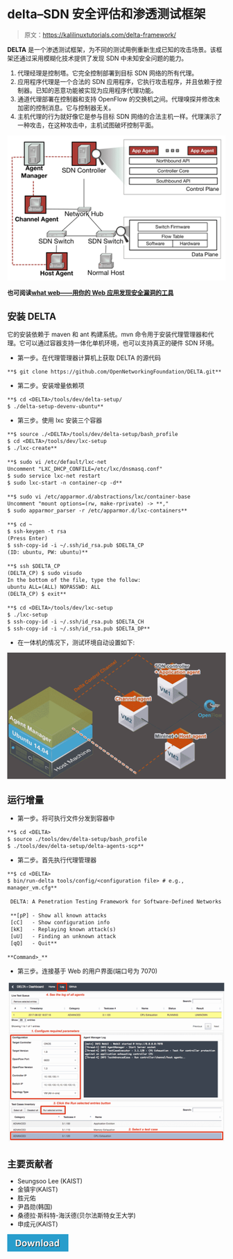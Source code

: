 # delta–SDN 安全评估和渗透测试框架

> 原文：<https://kalilinuxtutorials.com/delta-framework/>

**DELTA** 是一个渗透测试框架，为不同的测试用例重新生成已知的攻击场景。该框架还通过采用模糊化技术提供了发现 SDN 中未知安全问题的能力。

1.  代理经理是控制塔。它完全控制部署到目标 SDN 网络的所有代理。
2.  应用程序代理是一个合法的 SDN 应用程序，它执行攻击程序，并且依赖于控制器。已知的恶意功能被实现为应用程序代理功能。
3.  通道代理部署在控制器和支持 OpenFlow 的交换机之间。代理嗅探并修改未加密的控制消息。它与控制器无关。
4.  主机代理的行为就好像它是参与目标 SDN 网络的合法主机一样。代理演示了一种攻击，在这种攻击中，主机试图破坏控制平面。

![](img//1aadf67a8c30fc9e24fb1c6951f1fe3e.png)

**也可阅读[what web——用你的 Web 应用发现安全漏洞的工具](https://kalilinuxtutorials.com/whatweb/)**

## **安装 DELTA**

它的安装依赖于 maven 和 ant 构建系统。mvn 命令用于安装代理管理器和代理。它可以通过容器支持一体化单机环境，也可以支持真正的硬件 SDN 环境。

*   第一步。在代理管理器计算机上获取 DELTA 的源代码

```
**$ git clone https://github.com/OpenNetworkingFoundation/DELTA.git** 
```

*   第二步。安装增量依赖项

```
**$ cd <DELTA>/tools/dev/delta-setup/
$ ./delta-setup-devenv-ubuntu** 
```

*   第三步。使用 lxc 安装三个容器

```
**$ source ./<DELTA>/tools/dev/delta-setup/bash_profile
$ cd <DELTA>/tools/dev/lxc-setup
$ ./lxc-create**

**$ sudo vi /etc/default/lxc-net
Uncomment "LXC_DHCP_CONFILE=/etc/lxc/dnsmasq.conf"
$ sudo service lxc-net restart
$ sudo lxc-start -n container-cp -d**

**$ sudo vi /etc/apparmor.d/abstractions/lxc/container-base
Uncomment "mount options=(rw, make-rprivate) -> **,"
$ sudo apparmor_parser -r /etc/apparmor.d/lxc-containers**

**$ cd ~
$ ssh-keygen -t rsa
(Press Enter)
$ ssh-copy-id -i ~/.ssh/id_rsa.pub $DELTA_CP
(ID: ubuntu, PW: ubuntu)**

**$ ssh $DELTA_CP
(DELTA_CP) $ sudo visudo
In the bottom of the file, type the follow:
ubuntu ALL=(ALL) NOPASSWD: ALL
(DELTA_CP) $ exit**

**$ cd <DELTA>/tools/dev/lxc-setup
$ ./lxc-setup
$ ssh-copy-id -i ~/.ssh/id_rsa.pub $DELTA_CH
$ ssh-copy-id -i ~/.ssh/id_rsa.pub $DELTA_DP** 
```

*   在一体机的情况下，测试环境自动设置如下:

![](img//9092287ef5c4fbe4636cd96aa789ddc9.png)

## **运行增量**

*   第一步。将可执行文件分发到容器中

```
**$ cd <DELTA>
$ source ./tools/dev/delta-setup/bash_profile
$ ./tools/dev/delta-setup/delta-agents-scp** 
```

*   第二步。首先执行代理管理器

```
**$ cd <DELTA>
$ bin/run-delta tools/config/<configuration file> # e.g., manager_vm.cfg**

 DELTA: A Penetration Testing Framework for Software-Defined Networks

 **[pP]	- Show all known attacks
 [cC]	- Show configuration info
 [kK]	- Replaying known attack(s)
 [uU]	- Finding an unknown attack
 [qQ]	- Quit**

**Command>_** 
```

*   第三步。连接基于 Web 的用户界面(端口号为 7070)

![](img//4098f18268cf0593034e3bdda4a95aaf.png)

## **主要贡献者**

*   Seungsoo Lee (KAIST)
*   金镇宇(KAIST)
*   胜元佑
*   尹昌勋(韩国)
*   桑德拉·斯科特-海沃德(贝尔法斯特女王大学)
*   申成元(KAIST)

[![](img//d861a9096555aeb1980fc054015933d7.png)](https://github.com/OpenNetworkingFoundation/DELTA)